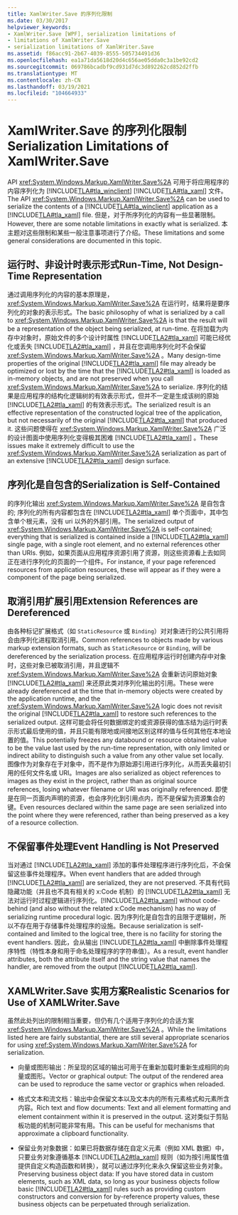 ```yaml
---
title: XamlWriter.Save 的序列化限制
ms.date: 03/30/2017
helpviewer_keywords:
- XamlWriter.Save [WPF], serialization limitations of
- limitations of XamlWriter.Save
- serialization limitations of XamlWriter.Save
ms.assetid: f86acc91-2b67-4039-8555-505734491d36
ms.openlocfilehash: ea1a71da5618d20d4c656ae05dda0c3a1be92cd2
ms.sourcegitcommit: 069786bcadbf9cd931d7dc3d892262cd852d2ffb
ms.translationtype: MT
ms.contentlocale: zh-CN
ms.lasthandoff: 03/19/2021
ms.locfileid: "104664933"
---
```

# <a name="serialization-limitations-of-xamlwritersave"></a><span data-ttu-id="8295d-102">XamlWriter.Save 的序列化限制</span><span class="sxs-lookup"><span data-stu-id="8295d-102">Serialization Limitations of XamlWriter.Save</span></span>
<span data-ttu-id="8295d-103">API <xref:System.Windows.Markup.XamlWriter.Save%2A> 可用于将应用程序的内容序列化为 [!INCLUDE[TLA#tla_winclient](../../../includes/tlasharptla-winclient-md.md)] [!INCLUDE[TLA#tla_xaml](../../../includes/tlasharptla-xaml-md.md)] 文件。</span><span class="sxs-lookup"><span data-stu-id="8295d-103">The API <xref:System.Windows.Markup.XamlWriter.Save%2A> can be used to serialize the contents of a [!INCLUDE[TLA#tla_winclient](../../../includes/tlasharptla-winclient-md.md)] application as a [!INCLUDE[TLA#tla_xaml](../../../includes/tlasharptla-xaml-md.md)] file.</span></span> <span data-ttu-id="8295d-104">但是，对于所序列化的内容有一些显著限制。</span><span class="sxs-lookup"><span data-stu-id="8295d-104">However, there are some notable limitations in exactly what is serialized.</span></span> <span data-ttu-id="8295d-105">本主题对这些限制和某些一般注意事项进行了介绍。</span><span class="sxs-lookup"><span data-stu-id="8295d-105">These limitations and some general considerations are documented in this topic.</span></span>  

<a name="Run_Time__Not_Design_Time_Representation"></a>
## <a name="run-time-not-design-time-representation"></a><span data-ttu-id="8295d-106">运行时、非设计时表示形式</span><span class="sxs-lookup"><span data-stu-id="8295d-106">Run-Time, Not Design-Time Representation</span></span>  
 <span data-ttu-id="8295d-107">通过调用序列化的内容的基本原理是， <xref:System.Windows.Markup.XamlWriter.Save%2A> 在运行时，结果将是要序列化的对象的表示形式。</span><span class="sxs-lookup"><span data-stu-id="8295d-107">The basic philosophy of what is serialized by a call to <xref:System.Windows.Markup.XamlWriter.Save%2A> is that the result will be a representation of the object being serialized, at run-time.</span></span> <span data-ttu-id="8295d-108">在将加载为内存中对象时，原始文件的多个设计时属性 [!INCLUDE[TLA2#tla_xaml](../../../includes/tla2sharptla-xaml-md.md)] 可能已经优化或丢失 [!INCLUDE[TLA2#tla_xaml](../../../includes/tla2sharptla-xaml-md.md)] ，并且在您调用序列化时不会保留 <xref:System.Windows.Markup.XamlWriter.Save%2A> 。</span><span class="sxs-lookup"><span data-stu-id="8295d-108">Many design-time properties of the original [!INCLUDE[TLA2#tla_xaml](../../../includes/tla2sharptla-xaml-md.md)] file may already be optimized or lost by the time that the [!INCLUDE[TLA2#tla_xaml](../../../includes/tla2sharptla-xaml-md.md)] is loaded as in-memory objects, and are not preserved when you call <xref:System.Windows.Markup.XamlWriter.Save%2A> to serialize.</span></span> <span data-ttu-id="8295d-109">序列化的结果是应用程序的结构化逻辑树的有效表示形式，但并不一定是生成该树的原始 [!INCLUDE[TLA2#tla_xaml](../../../includes/tla2sharptla-xaml-md.md)] 的有效表示形式。</span><span class="sxs-lookup"><span data-stu-id="8295d-109">The serialized result is an effective representation of the constructed logical tree of the application, but not necessarily of the original [!INCLUDE[TLA2#tla_xaml](../../../includes/tla2sharptla-xaml-md.md)] that produced it.</span></span> <span data-ttu-id="8295d-110">这些问题使得在 <xref:System.Windows.Markup.XamlWriter.Save%2A> 广泛的设计图面中使用序列化变得极其困难 [!INCLUDE[TLA2#tla_xaml](../../../includes/tla2sharptla-xaml-md.md)] 。</span><span class="sxs-lookup"><span data-stu-id="8295d-110">These issues make it extremely difficult to use the <xref:System.Windows.Markup.XamlWriter.Save%2A> serialization as part of an extensive [!INCLUDE[TLA2#tla_xaml](../../../includes/tla2sharptla-xaml-md.md)] design surface.</span></span>  
  
<a name="Serialization_is_Self_Contained"></a>
## <a name="serialization-is-self-contained"></a><span data-ttu-id="8295d-111">序列化是自包含的</span><span class="sxs-lookup"><span data-stu-id="8295d-111">Serialization is Self-Contained</span></span>  
 <span data-ttu-id="8295d-112">的序列化输出 <xref:System.Windows.Markup.XamlWriter.Save%2A> 是自包含的; 序列化的所有内容都包含在 [!INCLUDE[TLA2#tla_xaml](../../../includes/tla2sharptla-xaml-md.md)] 单个页面中，其中包含单个根元素，没有 uri 以外的外部引用。</span><span class="sxs-lookup"><span data-stu-id="8295d-112">The serialized output of <xref:System.Windows.Markup.XamlWriter.Save%2A> is self-contained; everything that is serialized is contained inside a [!INCLUDE[TLA2#tla_xaml](../../../includes/tla2sharptla-xaml-md.md)] single page, with a single root element, and no external references other than URIs.</span></span> <span data-ttu-id="8295d-113">例如，如果页面从应用程序资源引用了资源，则这些资源看上去如同正在进行序列化的页面的一个组件。</span><span class="sxs-lookup"><span data-stu-id="8295d-113">For instance, if your page referenced resources from application resources, these will appear as if they were a component of the page being serialized.</span></span>  
  
<a name="Extension_References_are_Dereferenced"></a>
## <a name="extension-references-are-dereferenced"></a><span data-ttu-id="8295d-114">取消引用扩展引用</span><span class="sxs-lookup"><span data-stu-id="8295d-114">Extension References are Dereferenced</span></span>  
 <span data-ttu-id="8295d-115">由各种标记扩展格式（如 `StaticResource` 或 `Binding`）对对象进行的公共引用将会由序列化进程取消引用。</span><span class="sxs-lookup"><span data-stu-id="8295d-115">Common references to objects made by various markup extension formats, such as `StaticResource` or `Binding`, will be dereferenced by the serialization process.</span></span> <span data-ttu-id="8295d-116">在应用程序运行时创建内存中对象时，这些对象已被取消引用，并且逻辑不 <xref:System.Windows.Markup.XamlWriter.Save%2A> 会重新访问原始对象 [!INCLUDE[TLA2#tla_xaml](../../../includes/tla2sharptla-xaml-md.md)] 来还原此类对序列化输出的引用。</span><span class="sxs-lookup"><span data-stu-id="8295d-116">These were already dereferenced at the time that in-memory objects were created by the application runtime, and the <xref:System.Windows.Markup.XamlWriter.Save%2A> logic does not revisit the original [!INCLUDE[TLA2#tla_xaml](../../../includes/tla2sharptla-xaml-md.md)] to restore such references to the serialized output.</span></span> <span data-ttu-id="8295d-117">这样可能会将任何数据绑定的或资源获得的值冻结为运行时表示形式最后使用的值，并且只能有限地或间接地区别这样的值与任何其他在本地设置的值。</span><span class="sxs-lookup"><span data-stu-id="8295d-117">This potentially freezes any databound or resource obtained value to be the value last used by the run-time representation, with only limited or indirect ability to distinguish such a value from any other value set locally.</span></span> <span data-ttu-id="8295d-118">图像作为对象存在于对象中，而不是作为原始源引用进行序列化，从而丢失最初引用的任何文件名或 URI。</span><span class="sxs-lookup"><span data-stu-id="8295d-118">Images are also serialized as object references to images as they exist in the project, rather than as original source references, losing whatever filename or URI was originally referenced.</span></span> <span data-ttu-id="8295d-119">即使是在同一页面内声明的资源，也会序列化到引用点内，而不是保留为资源集合的键。</span><span class="sxs-lookup"><span data-stu-id="8295d-119">Even resources declared within the same page are seen serialized into the point where they were referenced, rather than being preserved as a key of a resource collection.</span></span>  
  
<a name="Event_Handling_is_Not_Preserved"></a>
## <a name="event-handling-is-not-preserved"></a><span data-ttu-id="8295d-120">不保留事件处理</span><span class="sxs-lookup"><span data-stu-id="8295d-120">Event Handling is Not Preserved</span></span>  
 <span data-ttu-id="8295d-121">当对通过 [!INCLUDE[TLA2#tla_xaml](../../../includes/tla2sharptla-xaml-md.md)] 添加的事件处理程序进行序列化后，不会保留这些事件处理程序。</span><span class="sxs-lookup"><span data-stu-id="8295d-121">When event handlers that are added through [!INCLUDE[TLA2#tla_xaml](../../../includes/tla2sharptla-xaml-md.md)] are serialized, they are not preserved.</span></span> <span data-ttu-id="8295d-122">不具有代码隐藏功能（并且也不具有相关的 x:Code 机制）的 [!INCLUDE[TLA2#tla_xaml](../../../includes/tla2sharptla-xaml-md.md)] 无法对运行时过程逻辑进行序列化。</span><span class="sxs-lookup"><span data-stu-id="8295d-122">[!INCLUDE[TLA2#tla_xaml](../../../includes/tla2sharptla-xaml-md.md)] without code-behind (and also without the related x:Code mechanism) has no way of serializing runtime procedural logic.</span></span> <span data-ttu-id="8295d-123">因为序列化是自包含的且限于逻辑树，所以不存在用于存储事件处理程序的设施。</span><span class="sxs-lookup"><span data-stu-id="8295d-123">Because serialization is self-contained and limited to the logical tree, there is no facility for storing the event handlers.</span></span> <span data-ttu-id="8295d-124">因此，会从输出 [!INCLUDE[TLA2#tla_xaml](../../../includes/tla2sharptla-xaml-md.md)] 中删除事件处理程序特性（特性本身和用于命名处理程序的字符串值）。</span><span class="sxs-lookup"><span data-stu-id="8295d-124">As a result, event handler attributes, both the attribute itself and the string value that names the handler, are removed from the output [!INCLUDE[TLA2#tla_xaml](../../../includes/tla2sharptla-xaml-md.md)].</span></span>  
  
<a name="Realistic_Scenarios_for_Use_of_XAMLWriter_Save"></a>
## <a name="realistic-scenarios-for-use-of-xamlwritersave"></a><span data-ttu-id="8295d-125">XAMLWriter.Save 实用方案</span><span class="sxs-lookup"><span data-stu-id="8295d-125">Realistic Scenarios for Use of XAMLWriter.Save</span></span>  
 <span data-ttu-id="8295d-126">虽然此处列出的限制相当重要，但仍有几个适用于序列化的合适方案 <xref:System.Windows.Markup.XamlWriter.Save%2A> 。</span><span class="sxs-lookup"><span data-stu-id="8295d-126">While the limitations listed here are fairly substantial, there are still several appropriate scenarios for using <xref:System.Windows.Markup.XamlWriter.Save%2A> for serialization.</span></span>  
  
- <span data-ttu-id="8295d-127">向量或图形输出：所呈现的区域的输出可用于在重新加载时重新生成相同的向量或图形。</span><span class="sxs-lookup"><span data-stu-id="8295d-127">Vector or graphical output: The output of the rendered area can be used to reproduce the same vector or graphics when reloaded.</span></span>  
  
- <span data-ttu-id="8295d-128">格式文本和流文档：输出中会保留文本以及文本内的所有元素格式和元素所含内容。</span><span class="sxs-lookup"><span data-stu-id="8295d-128">Rich text and flow documents: Text and all element formatting and element containment within it is preserved in the output.</span></span> <span data-ttu-id="8295d-129">这对类似于剪贴板功能的机制可能非常有用。</span><span class="sxs-lookup"><span data-stu-id="8295d-129">This can be useful for mechanisms that approximate a clipboard functionality.</span></span>  
  
- <span data-ttu-id="8295d-130">保留业务对象数据：如果已将数据存储在自定义元素（例如 XML 数据）中，只要业务对象遵循基本 [!INCLUDE[TLA2#tla_xaml](../../../includes/tla2sharptla-xaml-md.md)] 规则（如为按引用属性值提供自定义构造函数和转换），就可以通过序列化来永久保留这些业务对象。</span><span class="sxs-lookup"><span data-stu-id="8295d-130">Preserving business object data: If you have stored data in custom elements, such as XML data, so long as your business objects follow basic [!INCLUDE[TLA2#tla_xaml](../../../includes/tla2sharptla-xaml-md.md)] rules such as providing custom constructors and conversion for by-reference property values, these business objects can be perpetuated through serialization.</span></span>
